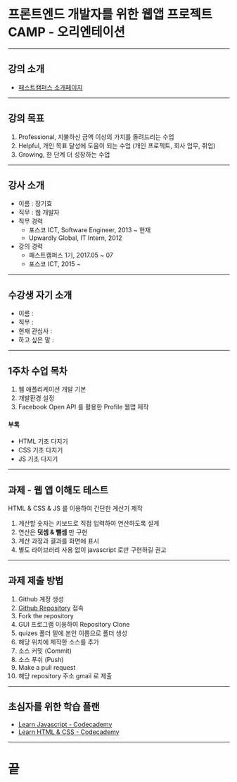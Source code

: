 <!-- $size: 16:9 -->
<!-- page_number: true -->
# 프론트엔드 개발자를 위한 웹앱 프로젝트 CAMP - 오리엔테이션

---
<!-- footer : 프론트엔드 개발자를 위한 웹앱 프로젝트 CAMP - 오리엔테이션 -->
## 강의 소개
- [패스트캠퍼스 소개페이지](http://www.fastcampus.co.kr/dev_camp_wap)

---
## 강의 목표
1. Professional, 지불하신 금액 이상의 가치를 돌려드리는 수업
2. Helpful, 개인 목표 달성에 도움이 되는 수업 (개인 프로젝트, 회사 업무, 취업)
3. Growing, 한 단계 더 성장하는 수업

---
## 강사 소개
- 이름 : 장기효
- 직무 : 웹 개발자
- 직무 경력
  - 포스코 ICT, Software Engineer, 2013 ~ 현재
  - Upwardly Global, IT Intern, 2012
- 강의 경력
  - 패스트캠퍼스 1기, 2017.05 ~ 07
  - 포스코 ICT, 2015 ~

---
## 수강생 자기 소개
- 이름 :
- 직무 :
- 현재 관심사 :
- 하고 싶은 말 :

---
## 1주차 수업 목차
1. 웹 애플리케이션 개발 기본
2. 개발환경 설정
3. Facebook Open API 를 활용한 Profile 웹앱 제작

#### 부록
- HTML 기초 다지기
- CSS 기초 다지기
- JS 기초 다지기
---
## 과제 - 웹 앱 이해도 테스트
HTML & CSS & JS 를 이용하여 간단한 계산기 제작
1. 계산할 숫자는 키보드로 직접 입력하여 연산하도록 설계
2. 연산은 **덧셈 & 뺄셈** 만 구현
3. 계산 과정과 결과를 화면에 표시
4. 별도 라이브러리 사용 없이 javascript 로만 구현하길 권고

---
## 과제 제출 방법
1. Github 계정 생성
2. [Github Repository](https://github.com/joshua1988/DevCampWAPTest) 접속
3. Fork the repository
4. GUI 프로그램 이용하여 Repository Clone
5. quizes 폴더 밑에 본인 이름으로 폴더 생성
6. 해당 위치에 제작한 소스를 추가
7. 소스 커밋 (Commit)
8. 소스 푸쉬 (Push)
9. Make a pull request
10. 해당 repository 주소 gmail 로 제출

---
## 초심자를 위한 학습 플랜
- [Learn Javascript - Codecademy](https://www.codecademy.com/learn/javascript)
- [Learn HTML & CSS - Codecademy](https://www.codecademy.com/learn/web)

---
<!-- footer : -->
# 끝
